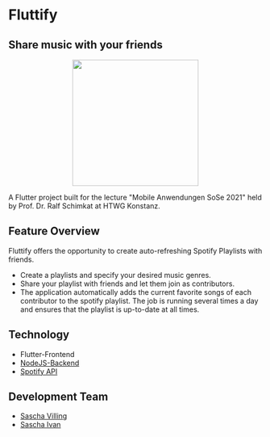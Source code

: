 # Fluttify
## Share music with your friends
<p align="center">
  <img width=250 src="https://gitlab.in.htwg-konstanz.de/lehre/rschimka/mobile/g-mobile-sose21/09-mobile-sose21/-/wikis/uploads/1fd5e0324f1d854821ed95b0a747f1ea/FluttifyRed.png">
</p>

A Flutter project built for the lecture "Mobile Anwendungen SoSe 2021" held by Prof. Dr.
Ralf Schimkat at HTWG Konstanz.

## Feature Overview
Fluttify offers the opportunity to create auto-refreshing Spotify Playlists with friends. 
- Create a playlists and specify your desired music genres.
- Share your playlist with friends and let them join as contributors.
- The application automatically adds the current favorite songs of each contributor to the spotify playlist. The job is running several times a day and ensures that the playlist is up-to-date at all times.

## Technology
- Flutter-Frontend
- [NodeJS-Backend](https://gitlab.in.htwg-konstanz.de/sa981vil1/fluttify-backend)
- [Spotify API](https://developer.spotify.com/)

## Development Team
- [Sascha Villing](https://gitlab.in.htwg-konstanz.de/sa981vil)
- [Sascha Ivan](https://gitlab.in.htwg-konstanz.de/sa391iva)
